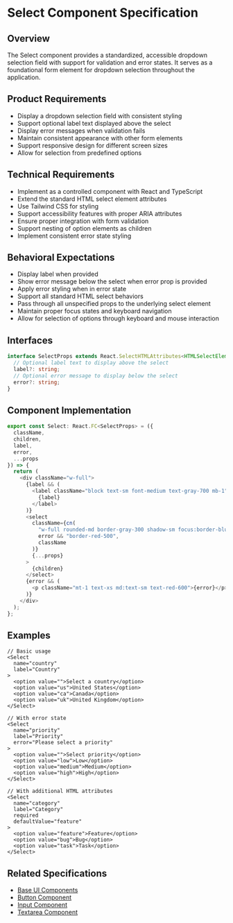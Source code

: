 # Select Component Specification

## Overview
The Select component provides a standardized, accessible dropdown selection field with support for validation and error states. It serves as a foundational form element for dropdown selection throughout the application.

## Product Requirements
- Display a dropdown selection field with consistent styling
- Support optional label text displayed above the select
- Display error messages when validation fails
- Maintain consistent appearance with other form elements
- Support responsive design for different screen sizes
- Allow for selection from predefined options

## Technical Requirements
- Implement as a controlled component with React and TypeScript
- Extend the standard HTML select element attributes
- Use Tailwind CSS for styling
- Support accessibility features with proper ARIA attributes
- Ensure proper integration with form validation
- Support nesting of option elements as children
- Implement consistent error state styling

## Behavioral Expectations
- Display label when provided
- Show error message below the select when error prop is provided
- Apply error styling when in error state
- Support all standard HTML select behaviors
- Pass through all unspecified props to the underlying select element
- Maintain proper focus states and keyboard navigation
- Allow for selection of options through keyboard and mouse interaction

## Interfaces
```typescript
interface SelectProps extends React.SelectHTMLAttributes<HTMLSelectElement> {
  // Optional label text to display above the select
  label?: string;
  // Optional error message to display below the select
  error?: string;
}
```

## Component Implementation
```typescript
export const Select: React.FC<SelectProps> = ({
  className,
  children,
  label,
  error,
  ...props
}) => {
  return (
    <div className="w-full">
      {label && (
        <label className="block text-sm font-medium text-gray-700 mb-1">
          {label}
        </label>
      )}
      <select
        className={cn(
          "w-full rounded-md border-gray-300 shadow-sm focus:border-blue-500 focus:ring-blue-500 text-sm md:text-base py-1.5 md:py-2",
          error && "border-red-500",
          className
        )}
        {...props}
      >
        {children}
      </select>
      {error && (
        <p className="mt-1 text-xs md:text-sm text-red-600">{error}</p>
      )}
    </div>
  );
};
```

## Examples
```tsx
// Basic usage
<Select
  name="country"
  label="Country"
>
  <option value="">Select a country</option>
  <option value="us">United States</option>
  <option value="ca">Canada</option>
  <option value="uk">United Kingdom</option>
</Select>

// With error state
<Select
  name="priority"
  label="Priority"
  error="Please select a priority"
>
  <option value="">Select priority</option>
  <option value="low">Low</option>
  <option value="medium">Medium</option>
  <option value="high">High</option>
</Select>

// With additional HTML attributes
<Select
  name="category"
  label="Category"
  required
  defaultValue="feature"
>
  <option value="feature">Feature</option>
  <option value="bug">Bug</option>
  <option value="task">Task</option>
</Select>
```

## Related Specifications
- [Base UI Components](../../base.package_specs.md)
- [Button Component](../button/button.specs.md)
- [Input Component](../input/input.specs.md)
- [Textarea Component](../textarea/textarea.specs.md)
